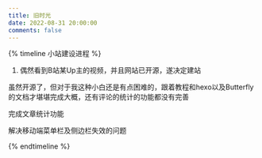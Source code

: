 ```yaml
---
title: 旧时光
date: 2022-08-31 20:00:00
comments: false
---
```


{% timeline 小站建设进程 %}

<!-- timeline 2025-6-19-->

1. 偶然看到B站某Up主的视频，并且网站已开源，遂决定建站

<!-- endtimeline -->

<!-- timeline 2025-6-22-->

虽然开源了，但对于我这种小白还是有点困难的，跟着教程和hexo以及Butterfly的文档才堪堪完成大概，还有评论的统计的功能都没有完善

<!-- endtimeline -->

<!-- timeline 2025-8-13-->

完成文章统计功能

<!-- endtimeline -->

<!-- timeline 2025-8-16-->

解决移动端菜单栏及侧边栏失效的问题

<!-- endtimeline -->

{% endtimeline %}

